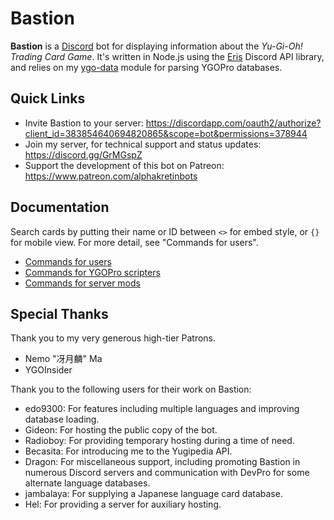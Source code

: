 # Bastion
**Bastion** is a [Discord](http://discordapp.com/) bot for displaying information about the _Yu-Gi-Oh! Trading Card Game_. It's written in Node.js using the [Eris](https://abal.moe/Eris/) Discord API library, and relies on my [ygo-data](https://github.com/AlphaKretin/ygo-data) module for parsing YGOPro databases.

## Quick Links

-   Invite Bastion to your server: https://discordapp.com/oauth2/authorize?client_id=383854640694820865&scope=bot&permissions=378944
-   Join my server, for technical support and status updates: https://discord.gg/GrMGspZ
-   Support the development of this bot on Patreon: https://www.patreon.com/alphakretinbots

## Documentation

Search cards by putting their name or ID between `<>` for embed style, or `{}` for mobile view. For more detail, see "Commands for users".

-   [Commands for users](https://github.com/AlphaKretin/bastion-bot/wiki/Commands-for-users)
-   [Commands for YGOPro scripters](https://github.com/AlphaKretin/bastion-bot/wiki/Commands-for-YGOPro-scripters)
-   [Commands for server mods](https://github.com/AlphaKretin/bastion-bot/wiki/Commands-for-server-mods)

## Special Thanks

Thank you to my very generous high-tier Patrons.

-   Nemo "冴月麟" Ma
-   YGOInsider

Thank you to the following users for their work on Bastion:

-   edo9300: For features including multiple languages and improving database loading.
-   Gideon: For hosting the public copy of the bot.
-   Radioboy: For providing temporary hosting during a time of need.
-   Becasita: For introducing me to the Yugipedia API.
-   Dragon: For miscellaneous support, including promoting Bastion in numerous Discord servers and communication with DevPro for some alternate language databases.
-   jambalaya: For supplying a Japanese language card database.
-   Hel: For providing a server for auxiliary hosting.
